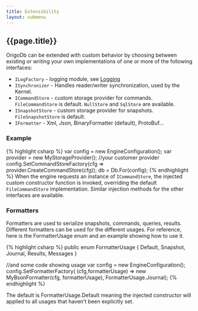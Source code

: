 ```yaml
---
title: Extensibility
layout: submenu
---
```

## {{page.title}}
OrigoDb can be extended with custom behavior by choosing between existing or writing your own implementations of one or more of the following interfaces:
* `ILogFactory` - logging module, see [Logging](../logging)
* `ISynchronizer` - Handles reader/writer synchronization, used by the Kernel.
* `ICommandStore` - custom storage provider for commands. `FileCommandStore` is default. `NullStore` and `SqlStore` are available.
* `ISnapshotStore` - custom storage provider for snapshots. `FileSnapshotStore` is default.
* `IFormatter` - Xml, Json, BinaryFormatter (default), ProtoBuf...

###  Example

{% highlight csharp %}
var config = new EngineConfiguration();
var provider = new MyStorageProvider(); //your customer provider
config.SetCommandStoreFactory(cfg => provider.CreateCommandStore(cfg));
db = Db.For<MyModel>(config);
{% endhighlight %}
When the engine requests an instance of `ICommandStore`, the injected custom constructor function is invoked, overriding the default `FileCommandStore` implementation. Similar injection methods for the other interfaces are available.

### Formatters
Formatters are used to serialize snapshots, commands, queries, results. Different formatters can be used for the different usages. For reference, here is the FormatterUsage enum and an example showing how to use it.

{% highlight csharp %}
public enum FormatterUsage
{
    Default,
    Snapshot,
    Journal,
    Results,
    Messages
}

//and some code showing usage
var config = new EngineConfiguration();
config.SetFormatterFactory(
  (cfg,formatterUsage) => new MyBsonFormatter(cfg, formatterUsage),
  FormatterUsage.Journal);
{% endhighlight %}

The default is FormatterUsage.Default meaning the injected constructor will applied to all usages that haven't been explicitly set.
